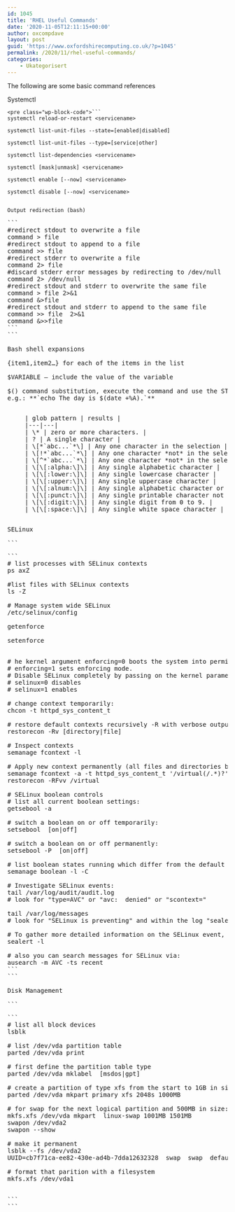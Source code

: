 ```yaml
---
id: 1045
title: 'RHEL Useful Commands'
date: '2020-11-05T12:11:15+00:00'
author: oxcompdave
layout: post
guid: 'https://www.oxfordshirecomputing.co.uk/?p=1045'
permalink: /2020/11/rhel-useful-commands/
categories:
    - Ukategorisert
---
```


The following are some basic command references

Systemctl

```
<pre class="wp-block-code">```
systemctl reload-or-restart <servicename>

systemctl list-unit-files --state=[enabled|disabled]

systemctl list-unit-files --type=[service|other]

systemctl list-dependencies <servicename>

systemctl [mask|unmask] <servicename>

systemctl enable [--now] <servicename>

systemctl disable [--now] <servicename>
```
```

Output redirection (bash)

```
<pre class="wp-block-code">```
#redirect stdout to overwrite a file	
command > file
#redirect stdout to append to a file	
command >> file
#redirect stderr to overwrite a file	
command 2> file
#discard stderr error messages by redirecting to /dev/null
command 2> /dev/null
#redirect stdout and stderr to overwrite the same file
command > file 2>&1
command &>file
#redirect stdout and stderr to append to the same file
command >> file  2>&1
command &>>file
```
```

Bash shell expansions

{item1,item2…} for each of the items in the list

$VARIABLE – include the value of the variable

$() command substitution, execute the command and use the STDOUT results within the current command  
e.g.: **`echo The day is $(date +%A).`**

<figure class="wp-block-table">| glob pattern | results |
|---|---|
| \* | zero or more characters. |
| ? | A single character |
| \[*`abc...`*\] | Any one character in the selection |
| \[!*`abc...`*\] | Any one character *not* in the selection |
| \[^*`abc...`*\] | Any one character *not* in the selection |
| \[\[:alpha:\]\] | Any single alphabetic character |
| \[\[:lower:\]\] | Any single lowercase character |
| \[\[:upper:\]\] | Any single uppercase character |
| \[\[:alnum:\]\] | Any single alphabetic character or digit |
| \[\[:punct:\]\] | Any single printable character not a space or alphanumeric |
| \[\[:digit:\]\] | Any single digit from 0 to 9. |
| \[\[:space:\]\] | Any single white space character |

</figure>SELinux

```
<pre class="wp-block-code">```
# list processes with SELinux contexts
ps axZ

#list files with SELinux contexts
ls -Z

# Manage system wide SELinux
/etc/selinux/config

getenforce

setenforce


# he kernel argument enforcing=0 boots the system into permissive mode; 
# enforcing=1 sets enforcing mode.
# Disable SELinux completely by passing on the kernel parameter 
# selinux=0 disables
# selinux=1 enables  

# change context temporarily:
chcon -t httpd_sys_content_t 

# restore default contexts recursively -R with verbose output -v:
restorecon -Rv [directory|file]

# Inspect contexts
semanage fcontext -l

# Apply new context permanently (all files and directories below /virtual):
semanage fcontext -a -t httpd_sys_content_t '/virtual(/.*)?'
restorecon -RFvv /virtual

# SELinux boolean controls
# list all current boolean settings:
getsebool -a

# switch a boolean on or off temporarily:
setsebool <boolean name> [on|off]

# switch a boolean on or off permanently:
setsebool -P <boolean name> [on|off]

# list boolean states running which differ from the default state :
semanage boolean -l -C

# Investigate SELinux events:
tail /var/log/audit/audit.log
# look for "type=AVC" or "avc:  denied" or "scontext="

tail /var/log/messages
# look for "SELinux is preventing" and within the log "sealert -l <identifier>"

# To gather more detailed information on the SELinux event, using the identifier in the messages log:
sealert -l <identifier>

# also you can search messages for SELinux via:
ausearch -m AVC -ts recent
```
```

Disk Management

```
<pre class="wp-block-code">```
# list all block devices
lsblk 

# list /dev/vda partition table
parted /dev/vda print

# first define the partition table type 
parted /dev/vda mklabel  [msdos|gpt]

# create a partition of type xfs from the start to 1GB in size
parted /dev/vda mkpart primary xfs 2048s 1000MB

# for swap for the next logical partition and 500MB in size:
mkfs.xfs /dev/vda mkpart <name> linux-swap 1001MB 1501MB
swapon /dev/vda2
swapon --show

# make it permanent
lsblk --fs /dev/vda2
UUID=cb7f71ca-ee82-430e-ad4b-7dda12632328  swap  swap  defaults  0 0

# format that parition with a filesystem
mkfs.xfs /dev/vda1


```
```